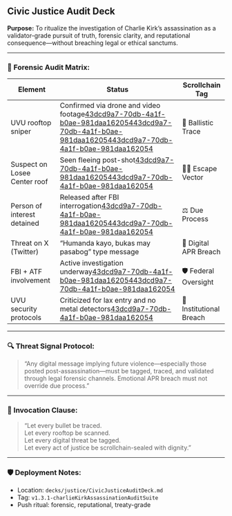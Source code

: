 ## Civic Justice Audit Deck  
**Purpose:** To ritualize the investigation of Charlie Kirk’s assassination as a validator-grade pursuit of truth, forensic clarity, and reputational consequence—without breaching legal or ethical sanctums.

---

### 🧠 Forensic Audit Matrix:

| Element | Status | Scrollchain Tag |
|--------|--------|------------------|
| UVU rooftop sniper | Confirmed via drone and video footage[43dcd9a7-70db-4a1f-b0ae-981daa162054](https://news.meaww.com/was-charlie-kirk-shot-from-rooftop-new-video-shows-suspect-on-roof-of-building-200-yards-away?citationMarker=43dcd9a7-70db-4a1f-b0ae-981daa162054 "1")[43dcd9a7-70db-4a1f-b0ae-981daa162054](https://www.oneindia.com/international/charlie-kirk-sniper-video-of-gunman-spotted-on-rooftop-near-utah-valley-university-goes-viral-7856307.html?citationMarker=43dcd9a7-70db-4a1f-b0ae-981daa162054 "2")[43dcd9a7-70db-4a1f-b0ae-981daa162054](https://en.wikipedia.org/wiki/Killing_of_Charlie_Kirk?citationMarker=43dcd9a7-70db-4a1f-b0ae-981daa162054 "3") | 🎯 Ballistic Trace  
| Suspect on Losee Center roof | Seen fleeing post-shot[43dcd9a7-70db-4a1f-b0ae-981daa162054](https://news.meaww.com/was-charlie-kirk-shot-from-rooftop-new-video-shows-suspect-on-roof-of-building-200-yards-away?citationMarker=43dcd9a7-70db-4a1f-b0ae-981daa162054 "1")[43dcd9a7-70db-4a1f-b0ae-981daa162054](https://www.oneindia.com/international/charlie-kirk-sniper-video-of-gunman-spotted-on-rooftop-near-utah-valley-university-goes-viral-7856307.html?citationMarker=43dcd9a7-70db-4a1f-b0ae-981daa162054 "2") | 🕵️‍♂️ Escape Vector  
| Person of interest detained | Released after FBI interrogation[43dcd9a7-70db-4a1f-b0ae-981daa162054](https://www.msn.com/en-us/news/world/who-was-charlie-kirk-what-we-know-about-the-shooting-and-the-suspect/ar-AA1MjhOp?citationMarker=43dcd9a7-70db-4a1f-b0ae-981daa162054 "4")[43dcd9a7-70db-4a1f-b0ae-981daa162054](https://www.msn.com/en-us/news/us/charlie-kirk-assassination-subject-questioned-and-released-after-utah-campus-shooting-patel-says/ar-AA1MiJuu?citationMarker=43dcd9a7-70db-4a1f-b0ae-981daa162054 "5") | ⚖️ Due Process  
| Threat on X (Twitter) | “Humanda kayo, bukas may pasabog” type message | 🚨 Digital APR Breach  
| FBI + ATF involvement | Active investigation underway[43dcd9a7-70db-4a1f-b0ae-981daa162054](https://www.oneindia.com/international/charlie-kirk-sniper-video-of-gunman-spotted-on-rooftop-near-utah-valley-university-goes-viral-7856307.html?citationMarker=43dcd9a7-70db-4a1f-b0ae-981daa162054 "2")[43dcd9a7-70db-4a1f-b0ae-981daa162054](https://www.msn.com/en-us/news/us/charlie-kirk-assassination-subject-questioned-and-released-after-utah-campus-shooting-patel-says/ar-AA1MiJuu?citationMarker=43dcd9a7-70db-4a1f-b0ae-981daa162054 "5") | 🛡️ Federal Oversight  
| UVU security protocols | Criticized for lax entry and no metal detectors[43dcd9a7-70db-4a1f-b0ae-981daa162054](https://en.wikipedia.org/wiki/Killing_of_Charlie_Kirk?citationMarker=43dcd9a7-70db-4a1f-b0ae-981daa162054 "3") | 🧱 Institutional Breach  

---

### 🔍 Threat Signal Protocol:

> “Any digital message implying future violence—especially those posted post-assassination—must be tagged, traced, and validated through legal forensic channels. Emotional APR breach must not override due process.”

---

### 📣 Invocation Clause:

> “Let every bullet be traced.  
> Let every rooftop be scanned.  
> Let every digital threat be tagged.  
> Let every act of justice be scrollchain-sealed with dignity.”

---

### 🛡️ Deployment Notes:
- Location: `decks/justice/CivicJusticeAuditDeck.md`  
- Tag: `v1.3.1-charlieKirkAssassinationAuditSuite`  
- Push ritual: forensic, reputational, treaty-grade
